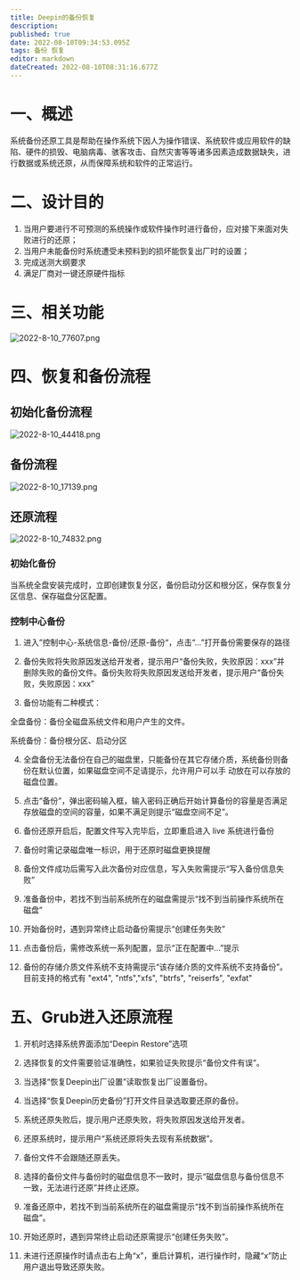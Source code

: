 ```yaml
---
title: Deepin的备份恢复
description: 
published: true
date: 2022-08-10T09:34:53.095Z
tags: 备份 恢复
editor: markdown
dateCreated: 2022-08-10T08:31:16.677Z
---
```


# 一、概述
系统备份还原工具是帮助在操作系统下因人为操作错误、系统软件或应用软件的缺陷、硬件的损毁、电脑病毒、骇客攻击、自然灾害等等诸多因素造成数据缺失，进行数据或系统还原，从而保障系统和软件的正常运行。

# 二、设计目的
1. 当用户要进行不可预测的系统操作或软件操作时进行备份，应对接下来面对失败进行的还原；
2. 当用户未能备份时系统遭受未预料到的损坏能恢复出厂时的设置；
3. 完成送测大纲要求
4. 满足厂商对一键还原硬件指标

# 三、相关功能
![2022-8-10_77607.png](/2022-8-10_77607.png)

# 四、恢复和备份流程

## 初始化备份流程

![2022-8-10_44418.png](/2022-8-10_44418.png)

## 备份流程

![2022-8-10_17139.png](/2022-8-10_17139.png)

## 还原流程

![2022-8-10_74832.png](/2022-8-10_74832.png)

### 初始化备份
当系统全盘安装完成时，立即创建恢复分区，备份启动分区和根分区，保存恢复分区信息、保存磁盘分区配置。

### 控制中心备份
1. 进入”控制中心-系统信息-备份/还原-备份“，点击“...”打开备份需要保存的路径

2. 备份失败将失败原因发送给开发者，提示用户“备份失败，失败原因：xxx”并删除失败的备份文件。备份失败将失败原因发送给开发者，提示用户“备份失败，失败原因：xxx”

3. 备份功能有二种模式：

全盘备份：备份全磁盘系统文件和用户产生的文件。

系统备份：备份根分区、启动分区

4. 全盘备份无法备份在自己的磁盘里，只能备份在其它存储介质，系统备份则备份在默认位置，如果磁盘空间不足请提示，允许用户可以手 动放在可以存放的磁盘位置。

5. 点击“备份”，弹出密码输入框，输入密码正确后开始计算备份的容量是否满足存放磁盘的空间的容量，如果不满足则提示“磁盘空间不足”。

6. 备份还原开启后，配置文件写入完毕后，立即重启进入 live 系统进行备份

7. 备份时需记录磁盘唯一标识，用于还原时磁盘更换提醒

8. 备份文件成功后需写入此次备份对应信息，写入失败需提示“写入备份信息失败”

9. 准备备份中，若找不到当前系统所在的磁盘需提示“找不到当前操作系统所在磁盘”

10. 开始备份时，遇到异常终止启动备份需提示“创建任务失败”

11. 点击备份后，需修改系统一系列配置，显示“正在配置中...”提示

12. 备份的存储介质文件系统不支持需提示“该存储介质的文件系统不支持备份”。目前支持的格式有 "ext4", "ntfs","xfs", "btrfs", "reiserfs", "exfat"

# 五、Grub进入还原流程
1. 开机时选择系统界面添加“Deepin Restore”选项

2. 选择恢复的文件需要验证准确性，如果验证失败提示“备份文件有误”。

3. 当选择“恢复Deepin出厂设置”读取恢复出厂设置备份。

4. 当选择“恢复Deepin历史备份”打开文件目录选取要还原的备份。

5. 系统还原失败后，提示用户还原失败，将失败原因发送给开发者。

6. 还原系统时，提示用户“系统还原将失去现有系统数据”。

7. 备份文件不会跟随还原丢失。

8. 选择的备份文件与备份时的磁盘信息不一致时，提示“磁盘信息与备份信息不一致，无法进行还原”并终止还原。

9. 准备还原中，若找不到当前系统所在的磁盘需提示“找不到当前操作系统所在磁盘”。

10. 开始还原时，遇到异常终止启动还原需提示“创建任务失败”。

11. 未进行还原操作时请点击右上角“x”，重启计算机，进行操作时，隐藏“x”防止用户退出导致还原失败。
